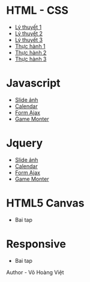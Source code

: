 # HTML - CSS
* [Lý thuyết 1](https://vohoangvietuit.github.io/LyThuyet1/)
* [Lý thuyết 2](https://vohoangvietuit.github.io/LyThuyet2/)
* [Lý thuyết 3](https://vohoangvietuit.github.io/LyThuyet3/)
* [Thực hành 1](https://vohoangvietuit.github.io/ThucHanh1/)
* [Thực hành 2](https://vohoangvietuit.github.io/ThucHanh2/)
* [Thực hành 3](https://vohoangvietuit.github.io/ThucHanh3/)
# Javascript
* [Slide ảnh](https://vohoangvietuit.github.io/Slide-image/)
* [Calendar](https://vohoangvietuit.github.io/Calendar/)
* [Form Ajax](https://vohoangvietuit.github.io/FormAjax)
* [Game Monter](https://vohoangvietuit.github.io/GameMonster)
# Jquery
* [Slide ảnh](https://vohoangvietuit.github.io/Jquery/Slide-image-Jquery/)
* [Calendar](https://vohoangvietuit.github.io/Jquery/Calendar-Jquery/)
* [Form Ajax](https://vohoangvietuit.github.io/Jquery/FormAjax-Jquery)
* [Game Monter](https://vohoangvietuit.github.io/Jquery/GameMonster-Jquery)
# HTML5 Canvas
* Bai tap 

# Responsive
* Bai tap 

Author - Võ Hoàng Việt
